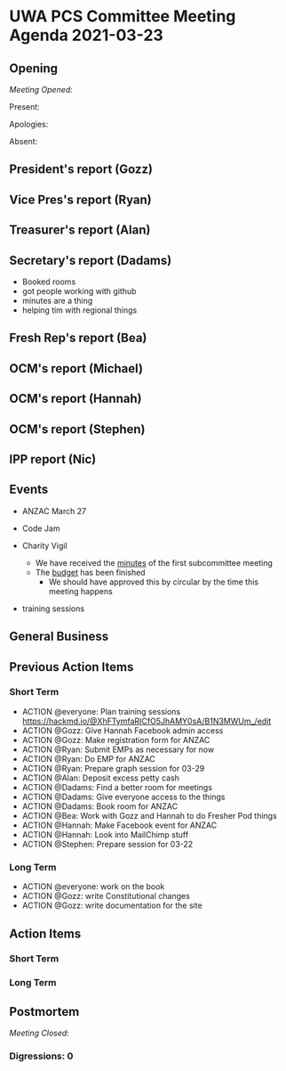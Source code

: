 # UWA PCS Committee Meeting Agenda 2021-03-23


## Opening

*Meeting Opened:*

Present:

Apologies:

Absent:

## President's report (Gozz)


## Vice Pres's report (Ryan)


## Treasurer's report (Alan)


## Secretary's report (Dadams)

- Booked rooms
- got people working with github
- minutes are a thing
- helping tim with regional things


## Fresh Rep's report (Bea)


## OCM's report (Michael)

## OCM's report (Hannah)

## OCM's report (Stephen)


## IPP report (Nic)

## Events

- ANZAC March 27

- Code Jam

- Charity Vigil
  - We have received the [minutes](https://github.com/cameron-hall-icon/archive/blob/main/2021/charity_vigil/minutes/2021-03-15.subcommittee.md) of the first subcommittee meeting
  - The [budget](https://drive.google.com/file/d/1UZWqmlJqxbADSEJr5yZtw4kFLcQ7GiDB/view?usp=sharing) has been finished
    - We should have approved this by circular by the time this meeting happens

- training sessions


## General Business


## Previous Action Items

### Short Term

- ACTION @everyone: Plan training sessions https://hackmd.io/@XhFTymfaRICfO5JhAMY0sA/B1N3MWUm_/edit
- ACTION @Gozz: Give Hannah Facebook admin access
- ACTION @Gozz: Make registration form for ANZAC
- ACTION @Ryan: Submit EMPs as necessary for now
- ACTION @Ryan: Do EMP for ANZAC
- ACTION @Ryan: Prepare graph session for 03-29
- ACTION @Alan: Deposit excess petty cash
- ACTION @Dadams: Find a better room for meetings
- ACTION @Dadams: Give everyone access to the things
- ACTION @Dadams: Book room for ANZAC
- ACTION @Bea: Work with Gozz and Hannah to do Fresher Pod things
- ACTION @Hannah: Make Facebook event for ANZAC
- ACTION @Hannah: Look into MailChimp stuff
- ACTION @Stephen: Prepare session for 03-22

### Long Term

- ACTION @everyone: work on the book
- ACTION @Gozz: write Constitutional changes
- ACTION @Gozz: write documentation for the site

## Action Items

### Short Term


### Long Term

## Postmortem
*Meeting Closed:*
###  Digressions: 0

